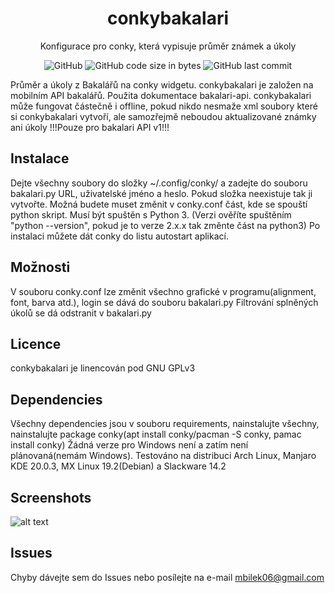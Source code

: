 <h1 align="center">conkybakalari</h1>

<div align="center">
  
  Konfigurace pro conky, která vypisuje průměr známek a úkoly
  
  ![GitHub](https://img.shields.io/github/license/Byl3x/conkybakalari)
  ![GitHub code size in bytes](https://img.shields.io/github/languages/code-size/Byl3x/conkybakalari)
  ![GitHub last commit](https://img.shields.io/github/last-commit/Byl3x/conkybakalari)
</div>

Průměr a úkoly z Bakalářů na conky widgetu. conkybakalari je založen na mobilním API bakalářů. Použita dokumentace bakalari-api.
conkybakalari může fungovat částečně i offline, pokud nikdo nesmaže xml soubory které si conkybakalari vytvoří, ale samozřejmě neboudou aktualizované známky ani úkoly
!!!Pouze pro bakalari API v1!!!

## Instalace
Dejte všechny soubory do složky ~/.config/conky/ a zadejte do souboru bakalari.py URL, uživatelské jméno a heslo. Pokud složka neexistuje tak ji vytvořte.
Možná budete muset změnit v conky.conf část, kde se spouští python skript. Musí být spuštěn s Python 3.
(Verzi ověříte spuštěním "python --version", pokud je to verze 2.x.x tak změnte část na python3)
Po instalaci můžete dát conky do listu autostart aplikací.

## Možnosti
V souboru conky.conf lze změnit všechno grafické v programu(alignment, font, barva atd.), login se dává do souboru bakalari.py
Filtrování splněných úkolů se dá odstranit v bakalari.py

## Licence
conkybakalari je linencován pod GNU GPLv3

## Dependencies
Všechny dependencies jsou v souboru requirements, nainstalujte všechny, nainstalujte package conky(apt install conky/pacman -S conky, pamac install conky)
Žádná verze pro Windows není a zatím není plánovaná(nemám Windows).
Testováno na distribuci Arch Linux, Manjaro KDE 20.0.3, MX Linux 19.2(Debian) a Slackware 14.2

## Screenshots
![alt text]( https://i.imgur.com/gID4hob.png "Screenshot with transparency")

## Issues
Chyby dávejte sem do Issues nebo posílejte na e-mail mbilek06@gmail.com

